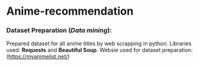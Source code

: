 # Anime-recommendation

### Dataset Preparation (*Data mining*):
Prepared dataset for all anime titles by web scrapping in python. Libraries used: **Requests** and **Beautiful Soup**. Websie used for dataset preparation: (https://myanimelist.net/)


